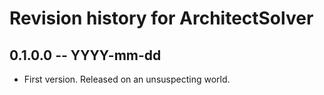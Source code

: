 # Revision history for ArchitectSolver

## 0.1.0.0  -- YYYY-mm-dd

* First version. Released on an unsuspecting world.
